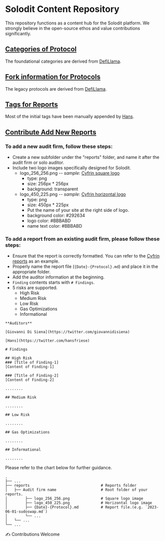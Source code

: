 # Solodit Content Repository
This repository functions as a content hub for the Solodit platform.
We strongly believe in the open-source ethos and value contributions significantly.

## [Categories of Protocol](./protocol_categories.md)
The foundational categories are derived from [DefiLlama](https://defillama.com/categories).

## [Fork information for Protocols](./forked_protocols.md)
The legacy protocols are derived from [DefiLlama](https://defillama.com/forks).

## [Tags for Reports](./report_tags.md)
Most of the initial tags have been manually appended by [Hans](https://github.com/hans-cyfrin).

## [Contribute Add New Reports](./reports)

### To add a new audit firm, follow these steps:
- Create a new subfolder under the "reports" folder, and name it after the audit firm or solo auditor.
- Include two logo images specifically designed for Solodit.
    - logo_256_256.png -- *sample*: [Cyfrin square logo](./reports/Cyfrin/logo_256_256.png)
        - type: png
        - size: 256px * 256px
        - background: transparent
    - logo_450_225.png -- *sample*: [Cyfrin horizontal logo](./reports/Cyfrin/logo_450_225.png)
        - type: png
        - size: 450px * 225px
        - Put the name of your site at the right side of logo.
        - background color: #292634
        - logo color: #BBBABD
        - name text color: #BBBABD
### To add a report from an existing audit firm, please follow these steps:
- Ensure that the report is correctly formatted. You can refer to the [Cyfrin reports](./reports/Cyfrin) as an example.
- Properly name the report file (`{Date}-{Protocol}.md`) and place it in the appropriate folder.
- Add the auditor information at the beginning.
- `Finding` contents starts with `# Findings`.
- 5 risks are supported.
    - High Risk
    - Medium Risk
    - Low Risk
    - Gas Optimizations
    - Informational

```
**Auditors**

[Giovanni Di Siena](https://twitter.com/giovannidisiena)

[Hans](https://twitter.com/hansfriese)

# Findings

## High Risk
### [Title of Finding-1]
[Content of Finding-1]

### [Title of Finding-2]
[Content of Finding-2]

........

## Medium Risk

........

## Low Risk

........

## Gas Optimizations

........

## Informational

........

```

Please refer to the chart below for further guidance.

    .
    ├── ...
    ├── reports                                # Reports folder
    │   ├── Audit firm name                    # Root folder of your reports.
    │        ├── logo_256_256.png              # Square logo image
    │        ├── logo_450_225.png              # Horizontal logo image
    │        ├── {Date}-{Protocol}.md          # Report file.(e.g. `2023-06-01-sudoswap.md`)
    │        └── ...
    │   └── ...
    └── ...

✍️ Contributions Welcome
